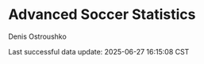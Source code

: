 # Advanced Soccer Statistics
Denis Ostroushko

<!-- gfm -->

Last successful data update: 2025-06-27 16:15:08 CST

